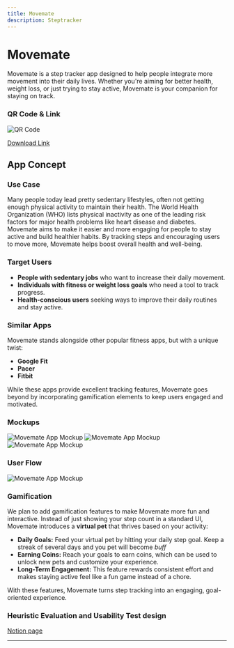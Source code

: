 ```yaml
---
title: Movemate
description: Steptracker
---
```


# Movemate

Movemate is a step tracker app designed to help people integrate more movement into their daily lives. Whether you're aiming for better health, weight loss, or just trying to stay active, Movemate is your companion for staying on track.

### QR Code & Link
![QR Code](assets/frame-2.png "QR Code")

[Download Link](https://we.tl/t-0g0exgcNaF)

## App Concept

### Use Case
Many people today lead pretty sedentary lifestyles, often not getting enough physical activity to maintain their health. The World Health Organization (WHO) lists physical inactivity as one of the leading risk factors for major health problems like heart disease and diabetes. Movemate aims to make it easier and more engaging for people to stay active and build healthier habits. By tracking steps and encouraging users to move more, Movemate helps boost overall health and well-being.

### Target Users
- **People with sedentary jobs** who want to increase their daily movement.
- **Individuals with fitness or weight loss goals** who need a tool to track progress.
- **Health-conscious users** seeking ways to improve their daily routines and stay active.

### Similar Apps
Movemate stands alongside other popular fitness apps, but with a unique twist:
- **Google Fit**
- **Pacer**
- **Fitbit**

While these apps provide excellent tracking features, Movemate goes beyond by incorporating gamification elements to keep users engaged and motivated.

### Mockups 
![Movemate App Mockup](assets/MainScreenMU.png "Main Screen")
![Movemate App Mockup](assets/GoalScreenMU.png "Goal Overview Screen")
![Movemate App Mockup](assets/AddGoalMU.png "Add a Goal Screen")

### User Flow
![Movemate App Mockup](assets/UserFlow.png "User Flow")

### Gamification
We plan to add gamification features to make Movemate more fun and interactive. Instead of just showing your step count in a standard UI, Movemate introduces a **virtual pet** that thrives based on your activity:

- **Daily Goals:** Feed your virtual pet by hitting your daily step goal. Keep a streak of several days and you pet will become _buff_
- **Earning Coins:** Reach your goals to earn coins, which can be used to unlock new pets and customize your experience.
- **Long-Term Engagement:** This feature rewards consistent effort and makes staying active feel like a fun game instead of a chore.

With these features, Movemate turns step tracking into an engaging, goal-oriented experience.

### Heuristic Evaluation and Usability Test design

[Notion page](https://freckle-buckthorn-932.notion.site/Usability-Test-Movemate-17fff580d2d2806ea7d7e71cd7020bc4)

---
